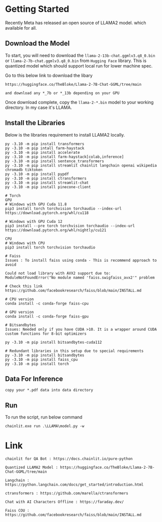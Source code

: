 # Getting Started

Recently Meta has released an open source of LLAMA2 model. which available 
for all.

## Download the Model
To start, you will need to download the `llama-2-13b-chat.ggmlv3.q8_0.bin` or `llama-2-7b-chat.ggmlv3.q8_0.bin` from `Hugging Face` library.
This is quantized model which should support local run for lower machine spec.

Go to this below link to download the libary
```
https://huggingface.co/TheBloke/Llama-2-7B-Chat-GGML/tree/main

and download any *_7b or *_13b depending on your GPU
```

Once download complete, copy the `llama-2-*.bin` model to your working directory. In my case it's LLAMA. 

## Install the Libraries
Below is the libraries requirement to install LLAMA2 locally.

```
py -3.10 -m pip install transformers
py -3.10 -m pip intall farm-haystack
py -3.10 -m pip install accelerate
py -3.10 -m pip install farm-haystack[colab,inference]
py -3.10 -m pip install sentence_transformers
py -3.10 -m pip install streamlit chainlit langchain openai wikipedia chromadb tiktoken
py -3.10 -m pip install pypdf
py -3.10 -m pip install ctransformers
py -3.10 -m pip install streamlit-chat
py -3.10 -m pip install pinecone-client

# Torch
GPU
# Windows with GPU Cuda 11.8
pip3 install torch torchvision torchaudio --index-url https://download.pytorch.org/whl/cu118

# Windows with GPU Cuda 12
pip3 install --pre torch torchvision torchaudio --index-url https://download.pytorch.org/whl/nightly/cu121

CPU 
# Windows with CPU 
pip3 install torch torchvision torchaudio

# Faiss
Issues : To install faiss using conda - This is recommend approach to avoid

Could not load library with AVX2 support due to:
ModuleNotFoundError("No module named 'faiss.swigfaiss_avx2'" problem

# Check this link
https://github.com/facebookresearch/faiss/blob/main/INSTALL.md

# CPU version
conda install -c conda-forge faiss-cpu

# GPU version
conda install -c conda-forge faiss-gpu

# Bitsandbytes
Issues: Needed only if you have CUDA >10. It is a wrapper around CUDA custom functions for 8-bit optimizers

py -3.10 -m pip install bitsandbytes-cuda112

# Redundant libraries in this setup due to special requirements
py -3.10 -m pip install bitsandbytes
py -3.10 -m pip install faiss_cpu
py -3.10 -m pip install torch
```

## Data For Inference

```
copy your *.pdf data into data directory
```

## Run
To run the script, run below command

```
chainlit.exe run .\LLAMA\model.py -w
```

# Link

```
chainlit for QA Bot : https://docs.chainlit.io/pure-python

Quantized LLAMA2 Model : https://huggingface.co/TheBloke/Llama-2-7B-Chat-GGML/tree/main

Langchain : https://python.langchain.com/docs/get_started/introduction.html

ctransformers : https://github.com/marella/ctransformers

Chat with AI Characters Offline : https://faraday.dev/

Faiss COU : https://github.com/facebookresearch/faiss/blob/main/INSTALL.md

```